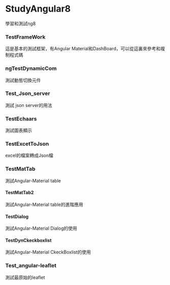 # StudyAngular8
學習和測試ng8

### TestFrameWork

這是基本的測試框架，有Angular Material和DashBoard，可以從這裏來參考和複制程式碼

### ngTestDynamicCom

測試動態切換元件

### Test_Json_server

測試 json server的用法

### TestEchaars

測試圖表顯示

### TestExcetToJson

excel的檔案轉成Json檔

### TestMatTab

測試Angular-Material table

#### TestMatTab2

測試Angular-Material table的進階應用

#### TestDialog

測試Angular-Material Dialog的使用

#### TestDynCkeckboxlist

測試Angular-Material CkeckBoxlist的使用

### Test_angular-leaflet
測試最原始的leaflet

